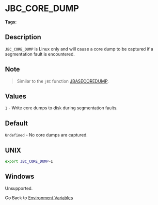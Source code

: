 # JBC_CORE_DUMP

<PageHeader />

**Tags:**
<badge text='diagnostics' vertical='middle' />
<badge text='environment variables' vertical='middle' />

## Description

`JBC_CORE_DUMP` is Linux only and will cause a core dump to be captured if a segmentation fault is encountered.

## Note  

> Similar to the `jBC` function [JBASECOREDUMP](./../../jbc/jbasecoredump/README.md).

## Values

`1` - Write core dumps to disk during segmentation faults.

## Default

`Undefined` - No core dumps are captured.

## UNIX

``` bash
export JBC_CORE_DUMP=1
```

## Windows

Unsupported.

Go Back to [Environment Variables](./../README.md)

<PageFooter />
